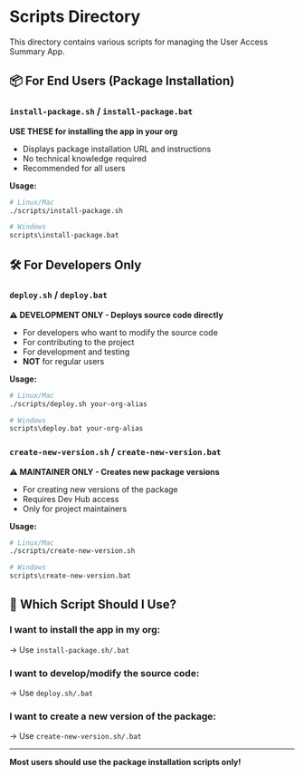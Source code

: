 # Scripts Directory

This directory contains various scripts for managing the User Access Summary App.

## 📦 For End Users (Package Installation)

### `install-package.sh` / `install-package.bat`
**USE THESE for installing the app in your org**
- Displays package installation URL and instructions
- No technical knowledge required
- Recommended for all users

**Usage:**
```bash
# Linux/Mac
./scripts/install-package.sh

# Windows
scripts\install-package.bat
```

## 🛠️ For Developers Only

### `deploy.sh` / `deploy.bat` 
**⚠️ DEVELOPMENT ONLY - Deploys source code directly**
- For developers who want to modify the source code
- For contributing to the project
- For development and testing
- **NOT** for regular users

**Usage:**
```bash
# Linux/Mac
./scripts/deploy.sh your-org-alias

# Windows
scripts\deploy.bat your-org-alias
```

### `create-new-version.sh` / `create-new-version.bat`
**⚠️ MAINTAINER ONLY - Creates new package versions**
- For creating new versions of the package
- Requires Dev Hub access
- Only for project maintainers

**Usage:**
```bash
# Linux/Mac
./scripts/create-new-version.sh

# Windows
scripts\create-new-version.bat
```

## 🎯 Which Script Should I Use?

### I want to **install** the app in my org:
→ Use `install-package.sh/.bat`

### I want to **develop/modify** the source code:
→ Use `deploy.sh/.bat`

### I want to **create a new version** of the package:
→ Use `create-new-version.sh/.bat`

---

**Most users should use the package installation scripts only!**
